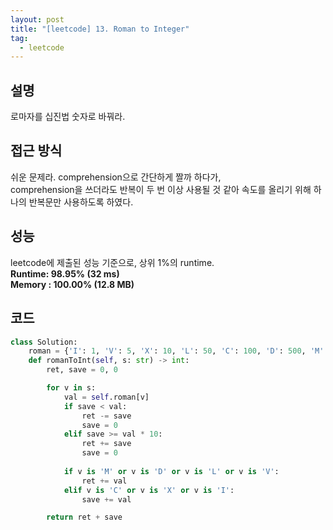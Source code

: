 ```yaml
---
layout: post
title: "[leetcode] 13. Roman to Integer"
tag:
  - leetcode
---
```


## 설명
로마자를 십진법 숫자로 바꿔라.  

## 접근 방식
쉬운 문제라. comprehension으로 간단하게 짤까 하다가,  
comprehension을 쓰더라도 반복이 두 번 이상 사용될 것 같아 속도를 올리기 위해 하나의 반복문만 사용하도록 하였다.  

## 성능
leetcode에 제출된 성능 기준으로, 상위 1%의 runtime.  
**Runtime: 98.95% (32 ms)**  
**Memory : 100.00% (12.8 MB)**

## 코드
```python
class Solution:
    roman = {'I': 1, 'V': 5, 'X': 10, 'L': 50, 'C': 100, 'D': 500, 'M': 1000}
    def romanToInt(self, s: str) -> int:
        ret, save = 0, 0

        for v in s:
            val = self.roman[v]
            if save < val:
                ret -= save
                save = 0
            elif save >= val * 10:
                ret += save
                save = 0
                
            if v is 'M' or v is 'D' or v is 'L' or v is 'V':
                ret += val
            elif v is 'C' or v is 'X' or v is 'I':
                save += val

        return ret + save
```
